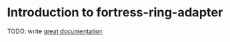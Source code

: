 # Introduction to fortress-ring-adapter

TODO: write [great documentation](http://jacobian.org/writing/great-documentation/what-to-write/)
